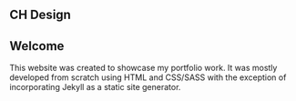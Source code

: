 ## CH Design

## Welcome

This website was created to showcase my portfolio work. It was mostly developed from scratch using HTML and CSS/SASS with the exception of incorporating Jekyll as a static site generator.
